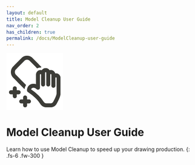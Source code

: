 ```yaml
---
layout: default
title: Model Cleanup User Guide
nav_order: 2
has_children: true
permalink: /docs/ModelCleanup-user-guide
---
```


![DiStem Model Cleanup - Batch delete Views, Schedules, Sheets, View Templates, Filters, Links, Imports and Images from your Revit Models](../../../assets/images/ModelCleanup/Model-Cleanup-Ribbon-Icon_x150.png) 

# Model Cleanup User Guide

Learn how to use Model Cleanup to speed up your drawing production.
{: .fs-6 .fw-300 }